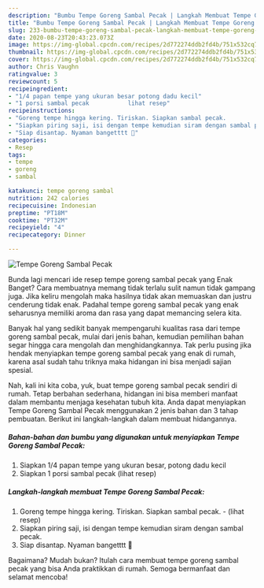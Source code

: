 ```yaml
---
description: "Bumbu Tempe Goreng Sambal Pecak | Langkah Membuat Tempe Goreng Sambal Pecak Yang Paling Enak"
title: "Bumbu Tempe Goreng Sambal Pecak | Langkah Membuat Tempe Goreng Sambal Pecak Yang Paling Enak"
slug: 233-bumbu-tempe-goreng-sambal-pecak-langkah-membuat-tempe-goreng-sambal-pecak-yang-paling-enak
date: 2020-08-23T20:43:23.073Z
image: https://img-global.cpcdn.com/recipes/2d772274ddb2fd4b/751x532cq70/tempe-goreng-sambal-pecak-foto-resep-utama.jpg
thumbnail: https://img-global.cpcdn.com/recipes/2d772274ddb2fd4b/751x532cq70/tempe-goreng-sambal-pecak-foto-resep-utama.jpg
cover: https://img-global.cpcdn.com/recipes/2d772274ddb2fd4b/751x532cq70/tempe-goreng-sambal-pecak-foto-resep-utama.jpg
author: Chris Vaughn
ratingvalue: 3
reviewcount: 5
recipeingredient:
- "1/4 papan tempe yang ukuran besar potong dadu kecil"
- "1 porsi sambal pecak           lihat resep"
recipeinstructions:
- "Goreng tempe hingga kering. Tiriskan. Siapkan sambal pecak.             (lihat resep)"
- "Siapkan piring saji, isi dengan tempe kemudian siram dengan sambal pecak."
- "Siap disantap. Nyaman bangetttt 🤩"
categories:
- Resep
tags:
- tempe
- goreng
- sambal

katakunci: tempe goreng sambal 
nutrition: 242 calories
recipecuisine: Indonesian
preptime: "PT18M"
cooktime: "PT32M"
recipeyield: "4"
recipecategory: Dinner

---
```



![Tempe Goreng Sambal Pecak](https://img-global.cpcdn.com/recipes/2d772274ddb2fd4b/751x532cq70/tempe-goreng-sambal-pecak-foto-resep-utama.jpg)

Bunda lagi mencari ide resep tempe goreng sambal pecak yang Enak Banget? Cara membuatnya memang tidak terlalu sulit namun tidak gampang juga. Jika keliru mengolah maka hasilnya tidak akan memuaskan dan justru cenderung tidak enak. Padahal tempe goreng sambal pecak yang enak seharusnya memiliki aroma dan rasa yang dapat memancing selera kita.



Banyak hal yang sedikit banyak mempengaruhi kualitas rasa dari tempe goreng sambal pecak, mulai dari jenis bahan, kemudian pemilihan bahan segar hingga cara mengolah dan menghidangkannya. Tak perlu pusing jika hendak menyiapkan tempe goreng sambal pecak yang enak di rumah, karena asal sudah tahu triknya maka hidangan ini bisa menjadi sajian spesial.


Nah, kali ini kita coba, yuk, buat tempe goreng sambal pecak sendiri di rumah. Tetap berbahan sederhana, hidangan ini bisa memberi manfaat dalam membantu menjaga kesehatan tubuh kita. Anda dapat menyiapkan Tempe Goreng Sambal Pecak menggunakan 2 jenis bahan dan 3 tahap pembuatan. Berikut ini langkah-langkah dalam membuat hidangannya.

<!--inarticleads1-->

##### Bahan-bahan dan bumbu yang digunakan untuk menyiapkan Tempe Goreng Sambal Pecak:

1. Siapkan 1/4 papan tempe yang ukuran besar, potong dadu kecil
1. Siapkan 1 porsi sambal pecak           (lihat resep)




<!--inarticleads2-->

##### Langkah-langkah membuat Tempe Goreng Sambal Pecak:

1. Goreng tempe hingga kering. Tiriskan. Siapkan sambal pecak. -             (lihat resep)
1. Siapkan piring saji, isi dengan tempe kemudian siram dengan sambal pecak.
1. Siap disantap. Nyaman bangetttt 🤩




Bagaimana? Mudah bukan? Itulah cara membuat tempe goreng sambal pecak yang bisa Anda praktikkan di rumah. Semoga bermanfaat dan selamat mencoba!
